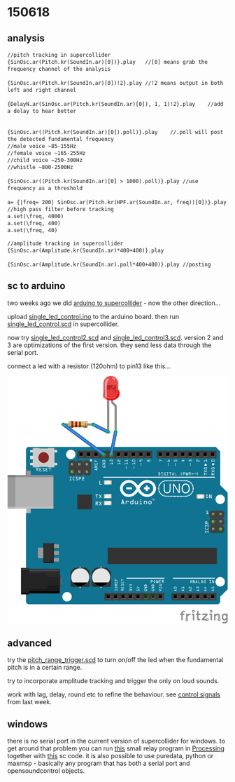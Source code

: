150618
======

analysis
--
```supercollider
//pitch tracking in supercollider
{SinOsc.ar(Pitch.kr(SoundIn.ar)[0])}.play   //[0] means grab the frequency channel of the analysis

{SinOsc.ar(Pitch.kr(SoundIn.ar)[0])!2}.play //!2 means output in both left and right channel

{DelayN.ar(SinOsc.ar(Pitch.kr(SoundIn.ar)[0]), 1, 1)!2}.play    //add a delay to hear better


{SinOsc.ar((Pitch.kr(SoundIn.ar)[0]).poll)}.play    //.poll will post the detected fundamental frequency
//male voice ~85-155Hz
//female voice ~165-255Hz
//child voice ~250-300Hz
//whistle ~800-2500Hz

{SinOsc.ar((Pitch.kr(SoundIn.ar)[0] > 1000).poll)}.play //use frequency as a threshold

a= {|freq= 200| SinOsc.ar(Pitch.kr(HPF.ar(SoundIn.ar, freq))[0])}.play  //high pass filter before tracking
a.set(\freq, 4000)
a.set(\freq, 400)
a.set(\freq, 40)
```

```supercollider
//amplitude tracking in supercollider
{SinOsc.ar(Amplitude.kr(SoundIn.ar)*400+400)}.play

{SinOsc.ar(Amplitude.kr(SoundIn.ar).poll*400+400)}.play //posting
```

sc to arduino
--

two weeks ago we did [arduino to supercollider](https://github.com/redFrik/udk13-Remote_control/tree/master/udk150604#arduino-to-sc) - now the other direction...

upload [single_led_control.ino](https://github.com/redFrik/udk13-Remote_control/blob/master/udk150618/single_led_control/single_led_control.ino) to the arduino board.
then run [single_led_control.scd](https://github.com/redFrik/udk13-Remote_control/blob/master/udk150618/single_led_control.scd) in supercollider.

now try [single_led_control2.scd](https://github.com/redFrik/udk13-Remote_control/blob/master/udk150618/single_led_control2.scd) and [single_led_control3.scd](https://github.com/redFrik/udk13-Remote_control/blob/master/udk150618/single_led_control3.scd). version 2 and 3 are optimizations of the first version. they send less data through the serial port.

connect a led with a resistor (120ohm) to pin13 like this...

![led](led_bb.png?raw=true "led")

advanced
--
try the [pitch_range_trigger.scd](https://github.com/redFrik/udk13-Remote_control/blob/master/udk150618/pitch_range_trigger.scd) to turn on/off the led when the fundamental pitch is in a certain range.

try to incorporate amplitude tracking and trigger the only on loud sounds.

work with lag, delay, round etc to refine the behaviour. see [control signals](https://github.com/redFrik/udk13-Remote_control/tree/master/udk150611#control-signals) from last week.

windows
--
there is no serial port in the current version of supercollider for windows. to get around that problem you can run [this](https://github.com/redFrik/udk13-Remote_control/tree/master/udk150618/windows/supercolliderToArduino_via_processing/supercolliderToArduino_via_processing.pde) small relay program in [Processing](http://processing.org) together with [this](https://github.com/redFrik/udk13-Remote_control/tree/master/udk150618/windows/pitch_range_trigger_win.scd) sc code. it is also possible to use puredata, python or maxmsp - basically any program that has both a serial port and opensoundcontrol objects.
